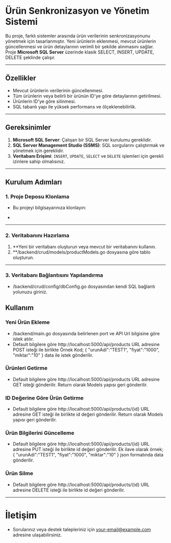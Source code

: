 # Ürün Senkronizasyon ve Yönetim Sistemi

Bu proje, farklı sistemler arasında ürün verilerinin senkronizasyonunu yönetmek için tasarlanmıştır. Yeni ürünlerin eklenmesi, mevcut ürünlerin güncellenmesi ve ürün detaylarının verimli bir şekilde alınmasını sağlar. Proje **Microsoft SQL Server** üzerinde klasik SELECT, INSERT, UPDATE, DELETE şeklinde çalışır.

---

## Özellikler
- Mevcut ürünlerin verilerinin güncellenmesi.
- Tüm ürünlerin veya belirli bir ürünün ID'ye göre detaylarının getirilmesi.
- Ürünlerin ID'ye göre silinmesi.
- SQL tabanlı yapı ile yüksek performans ve ölçeklenebilirlik.

---

## Gereksinimler
1. **Microsoft SQL Server**: Çalışan bir SQL Server kurulumu gereklidir.
2. **SQL Server Management Studio (SSMS)**: SQL sorgularını çalıştırmak ve yönetmek için gereklidir.
3. **Veritabanı Erişimi**: `INSERT`, `UPDATE`, `SELECT` ve `DELETE` işlemleri için gerekli izinlere sahip olmalısınız.

---

## Kurulum Adımları

### 1. Proje Deposu Klonlama
- Bu projeyi bilgisayarınıza klonlayın:
- ```bash git clone https://github.com/sefayilmaz2/EncoreCrud.git

---

### 2. Veritabanını Hazırlama
1. **Yeni bir veritabanı oluşturun veya mevcut bir veritabanını kullanın.
2. **/backend/crud/models/productModels.go dosyasına göre tablo oluşturun.

---

### 3. Veritabanı Bağlantısını Yapılandırma
- /backend/crud/config/dbConfig.go dosyasından kendi SQL bağlantı yolunuzu giriniz.

## Kullanım
### Yeni Ürün Ekleme
- /backend/main.go dosyasında belirlenen port ve API Url bilgisine göre istek atılır. 
- Default bilgilere göre http://localhost:5000/api/products URL adresine POST isteği ile birlikte Örnek Kod;
{
    "urunAdi":"TEST1",
    "fiyat":"1000",
    "miktar":"10"
}
data ile istek gönderilir.

### Ürünleri Getirme
- Default bilgilere göre http://localhost:5000/api/products URL adresine GET isteği gönderilir. Return olarak Models yapısı geri gönderilir.

### ID Değerine Göre Ürün Getirme
- Default bilgilere göre http://localhost:5000/api/products/{id} URL adresine GET isteği ile birlikte id değeri gönderilir. Return olarak Models yapısı geri gönderilir.

### Ürün Bilgilerini Güncelleme
- Default bilgilere göre http://localhost:5000/api/products/{id} URL adresine PUT isteği ile birlikte id değeri gönderilir. Ek ilave olarak örnek;
{
    "urunAdi":"TEST1",
    "fiyat":"1000",
    "miktar":"10"
}
json formatında data gönderilir.

### Ürün Silme
- Default bilgilere göre http://localhost:5000/api/products/{id} URL adresine DELETE isteği ile birlikte id değeri gönderilir.

---

# İletişim
- Sorularınız veya destek talepleriniz için your-email@example.com adresine ulaşabilirsiniz.